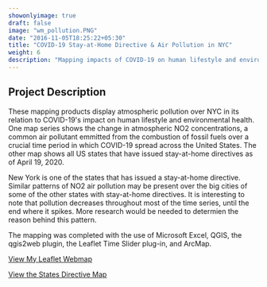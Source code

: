 ```yaml
---
showonlyimage: true
draft: false
image: "wm_pollution.PNG"
date: "2016-11-05T18:25:22+05:30"
title: "COVID-19 Stay-at-Home Directive & Air Pollution in NYC"
weight: 6
description: "Mapping impacts of COVID-19 on human lifestyle and environmental health."
---
```


## Project Description

These mapping products display atmospheric pollution over NYC in its relation to COVID-19's impact on human lifestyle and environmental health. One map series shows the change in atmospheric NO2 concentrations, a common air pollutant emmitted from the combustion of fossil fuels over a crucial time period in which COVID-19 spread across the United States. The other map shows all US states that have issued stay-at-home directives as of April 19, 2020. 

New York is one of the states that has issued a stay-at-home directive. Similar patterns of NO2 air pollution may be present over the big cities of some of the other states with stay-at-home directives. It is interesting to note that pollution decreases throughout most of the time series, until the end where it spikes. More research would be needed to determien the reason behind this pattern.

 The mapping was completed with the use of Microsoft Excel, QGIS, the qgis2web plugin, the Leaflet Time Slider plug-in, and ArcMap.


[View My Leaflet Webmap](/webmap3)

[View the States Directive Map](/pdf/statesmap.pdf)


